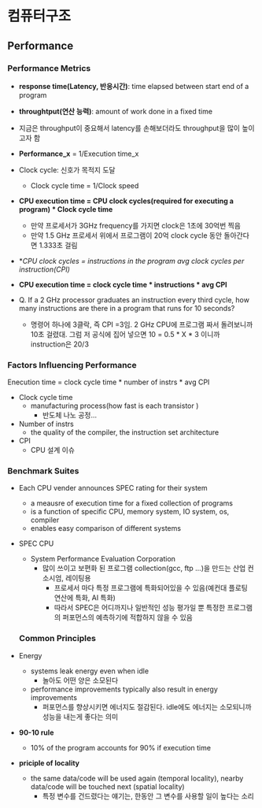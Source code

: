 # 컴퓨터구조

## Performance

  ### Performance Metrics

* **response time(Latency, 반응시간)**: time elapsed between start end of a program
* **throughtput(연산 능력)**: amount of work done in a fixed time
* 지금은 throughput이 중요해서 latency를 손해보더라도 throughput을 많이 높이고자 함

* **Performance_x** = 1/Execution time_x

* Clock cycle: 신호가 목적지 도달
  * Clock cycle time = 1/Clock speed
* **CPU execution time = CPU clock cycles(required for executing a program) * Clock cycle time**
  * 만약 프로세서가 3GHz frequency를 가지면 clock은 1초에 30억번 찍음 
  * 만약 1.5 GHz 프로세서 위에서 프로그램이 20억 clock cycle 동안 돌아간다면 1.333초 걸림 
* **CPU clock cycles = instructions in the program *avg clock cycles per instruction(CPI)**
* **CPU execution time = clock cycle time * instructions * avg CPI**
* Q. If a 2 GHz processor graduates an instruction every third cycle, how many instructions are there in a program that runs for 10 seconds?
  * 명령어 하나에 3클락, 즉 CPI =3임. 2 GHz CPU에 프로그램 짜서 돌려보니까 10초 걸렸대. 그럼 저 공식에 집어 넣으면 10 = 0.5 * X * 3 이니까 instruction은 20/3

### Factors Influencing Performance

Enecution time = clock cycle time * number of instrs * avg CPI

* Clock cycle time
  * manufacturing process(how fast is each transistor )
    * 반도체  나노 공정...
* Number of instrs
  * the quality of the compiler, the instruction set architecture
* CPI
  * CPU 설계 이슈

### Benchmark Suites

* Each CPU vender announces SPEC rating for their system
  * a meausre of execution time for a fixed collection of programs
  * is a function of specific CPU, memory system, IO system, os, compiler
  * enables easy comparison of different systems
* SPEC CPU
  * System Performance Evaluation Corporation
    * 많이 쓰이고 보편화 된 프로그램 collection(gcc, ftp ...)을 만드는 산업 컨소시엄, 레이팅용
      * 프로세서 마다 특정 프로그램에 특화되어있을 수 있음(예컨대 플로팅 연산에 특화, AI 특화)
      * 따라서 SPEC은 어디까지나 일반적인 성능 평가일 뿐 특정한 프로그램의 퍼포먼스의 예측하기에 적합하지 않을 수 있음

  ### Common Principles

* Energy
  * systems leak energy even when idle
    * 놀아도 어떤 양은 소모된다
  * performance improvements typically also result in energy improvements
    * 퍼포먼스를 향상시키면 에너지도 절감된다. idle에도 에너지는 소모되니까 성능을 내는게 좋다는 의미
* **90-10 rule**
  * 10% of the program accounts for 90% if execution time 
* **priciple of locality**
  * the same data/code will be used again (temporal locality), nearby data/code will be touched next (spatial locality)
    * 특정 변수를 건드렸다는 얘기는, 한동안 그 변수를 사용할 일이 높다는 소리